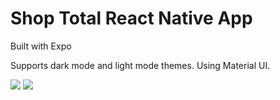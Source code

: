 # Shop Total React Native App
Built with Expo

Supports dark mode and light mode themes. Using Material UI.

![](https://github.com/lvstross/shop-total/blob/master/assets/gifs/demo.GIF)
![](https://github.com/lvstross/shop-total/blob/master/assets/gifs/dark-mode_light-mode.GIF)